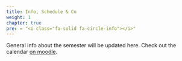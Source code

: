 ```yaml
---
title: Info, Schedule & Co
weight: 1
chapter: true
pre: = "<i class="fa-solid fa-circle-info"></i>"
---
```


General info about the semester will be updated here. Check out the calendar [on moodle](https://www.moodle.aau.dk/local/planning/calendar.php?fid=1710).



<!--

## Video from the Intro Session
PS: Sorry, the sound settings messed up - you have to turn up the volume.
{{< panopto "https://panopto.aau.dk/Panopto/Pages/Embed.aspx?id=2b686864-c8ae-486d-bfff-ad960079bbbb&autoplay=false&offerviewer=true&showtitle=true&showbrand=false&start=0&interactivity=all">}}

-->